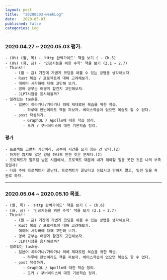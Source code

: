 ```yaml
---
layout: post
title:  "20200503-weekLog"
date:   2020-05-03
published: false
categories: Log
---
```

### 2020.04.27 ~ 2020.05.03 평가.
    - (0%) (월, 목) - 'Http 완벽가이드' 책을 보기 ( ~ Ch.5)  
    - (0%) (화, 금) - '인공지능을 위한 수학' 책을 보기 (2.1 ~ 2.7)  
    - Think!!  
        - (월 ~ 금) 기간에 가볍게 코딩을 해볼 수 있는 방법을 생각해보자.  
        - Rust 복습 / 프로젝트에 대해 고려해보기.  
        - 데이터 시각화에 대해 고민해 보기.  
        - 영어 공부는 어떻게 할건지 고민해보자.  
        - JLPT시험을 응시해볼까?   
    - 밀려있는 task들.
        - 일본어 히라가나/가타가나 외에 제대로된 복습을 위한 학습.  
            - 하루에 한번이라도 책을 펴보자. 베이스학습이 없으면 복습도 할 수 없다.  
        - post 작성하기.  
            - GraphQL / Apollo에 대한 학습 정리.  
            - 도커 / 쿠버네티스에 대한 기본학습 정리.  


#### 평가
    - 프로젝트 크런치 기간이라, 공부에 시간을 쓰기 힘든 건 맞다.(2)  
    - 하지만 많지도 않은 양을 하나도 안한 것은 문제다.(2)  
    - 프로젝트가 일주일 남은 시점에서, 프로젝트 때문에 내가 해야할 일을 못한 것은 나의 부족함일까?  
    - 다음 주에 프로젝트가 끝난다. 프로젝트가 끝났다고 논답시고 안하지 말고, 밀린 일을 꼭 완료 하자.    
---

### 2020.05.04 ~ 2020.05.10 목표.
    - (월, 목) - 'Http 완벽가이드' 책을 보기 ( ~ Ch.6)  
    - (화, 금) - '인공지능을 위한 수학' 책을 보기 (2.1 ~ 2.7)  
    - Think!!  
        - (월 ~ 금) 기간에 가볍게 코딩을 해볼 수 있는 방법을 생각해보자.  
        - Rust 복습 / 프로젝트에 대해 고려해보기.  
        - 데이터 시각화에 대해 고민해 보기.  
        - 영어 공부는 어떻게 할건지 고민해보자.  
        - JLPT시험을 응시해볼까?   
    - 밀려있는 task들.
        - 일본어 히라가나/가타가나 외에 제대로된 복습을 위한 학습.  
            - 하루에 한번이라도 책을 펴보자. 베이스학습이 없으면 복습도 할 수 없다.  
        - post 작성하기.  
            - GraphQL / Apollo에 대한 학습 정리.  
            - 도커 / 쿠버네티스에 대한 기본학습 정리.  